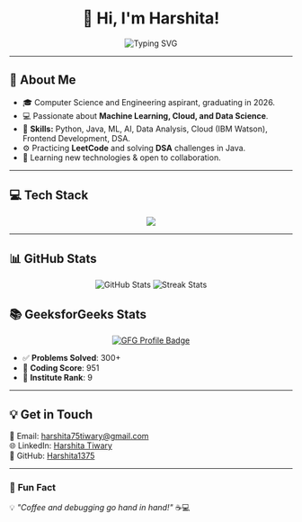 <h1 align="center">👋 Hi, I'm Harshita!</h1>

<p align="center">
  <img src="https://readme-typing-svg.demolab.com?font=Fira+Code&size=22&duration=4000&pause=500&center=true&vCenter=true&width=600&lines=Machine+Learning+Enthusiast;AI+%7C+Cloud+%7C+Data+Science;Open+to+collaboration+%26+new+opportunities!" alt="Typing SVG" />

</p>

---

## 🌟 **About Me**
- 🎓 Computer Science and Engineering aspirant, graduating in 2026.
- 💻 Passionate about **Machine Learning, Cloud, and Data Science**.
- 🎯 **Skills:** Python, Java, ML, AI, Data Analysis, Cloud (IBM Watson), Frontend Development, DSA.
- ⚙️ Practicing **LeetCode** and solving **DSA** challenges in Java.
- 🌱 Learning new technologies & open to collaboration.

---

## 💻 **Tech Stack**
<p align="center">
  <img src="https://skillicons.dev/icons?i=python,java,tensorflow,github,git,vscode,html,css,js,r,react,mongodb,postgresql" />
</p>

---

## 📊 **GitHub Stats**
<p align="center">
  <img src="https://github-readme-stats.vercel.app/api?username=Harshita1375&show_icons=true&theme=radical" alt="GitHub Stats" />
  <img src="https://github-readme-streak-stats.herokuapp.com/?user=Harshita1375&theme=radical" alt="Streak Stats" />
</p>

## 📚 **GeeksforGeeks Stats**
<p align="center">
  <a href="https://auth.geeksforgeeks.org/user/harshi9tiwary/practice/">
    <img src="https://img.shields.io/badge/GeeksforGeeks-Harshi9tiwary-brightgreen?style=for-the-badge&logo=geeksforgeeks" alt="GFG Profile Badge"/>
  </a>
</p>

- ✅ **Problems Solved**: 300+ 
- 💪 **Coding Score**: 951  
- 🌟 **Institute Rank**: 9  


---

## 💡 **Get in Touch**
📧 Email: [harshita75tiwary@gmail.com](mailto:harshita75tiwary@gmail.com)  
🌐 LinkedIn: [Harshita Tiwary](https://www.linkedin.com/in/harshita-tiwary-523739252/)<br>
🐙 GitHub: [Harshita1375](https://github.com/Harshita1375)

---

### 🎯 **Fun Fact**
💡 *"Coffee and debugging go hand in hand!"* ☕💻
